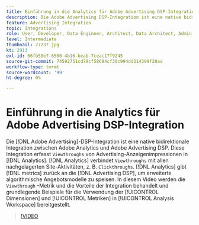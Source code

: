 ```yaml
---
title: Einführung in die Analytics für Adobe Advertising DSP-Integration
description: Die Adobe Advertising DSP-Integration ist eine native bidirektionale Integration zwischen Adobe Analytics und Adobe Advertising DSP.
feature: Advertising Integration
topic: Integrations
role: User, Developer, Data Engineer, Architect, Data Architect, Admin, Leader
level: Intermediate
thumbnail: 27237.jpg
kt: 2913
exl-id: 66fb50e7-6500-4b16-beab-7ceac17f9245
source-git-commit: 74592751cd79cf58694cf30c994dd214399f20aa
workflow-type: tm+mt
source-wordcount: '99'
ht-degree: 0%

---
```


# Einführung in die Analytics für Adobe Advertising DSP-Integration

Die [!DNL Adobe Advertising]-DSP-Integration ist eine native bidirektionale Integration zwischen Adobe Analytics und Adobe Advertising DSP. Diese Integration erfasst `Viewthroughs` von Advertising-Anzeigenimpressionen in [!DNL Analytics]. [!DNL Analytics] verbindet `Viewthroughs` mit allen nachgelagerten Site-Aktivitäten, z. B. `Clickthroughs`. [!DNL Analytics] gibt [!DNL metrics] zurück an die [!DNL Advertising DSP], um erweiterte algorithmische Angebotsmodelle zu speisen. In diesem Video werden die `Viewthrough` -Metrik und die Vorteile der Integration behandelt und grundlegende Beispiele für die Verwendung der [!UICONTROL Dimensionen] und [!UICONTROL Metriken] in [!UICONTROL Analysis Workspace] bereitgestellt.

>[!VIDEO](https://video.tv.adobe.com/v/27237/?quality=12&learn=on)

